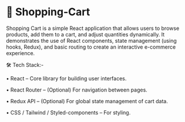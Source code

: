 # 🛒 Shopping-Cart
Shopping Cart is a simple React application that allows users to browse products, add them to a cart, and adjust quantities dynamically. It demonstrates the use of React components, state management (using hooks, Redux), and basic routing to create an interactive e-commerce experience.


🛠 Tech Stack:-

• React – Core library for building user interfaces.

• React Router – (Optional) For navigation between pages.

• Redux API – (Optional) For global state management of cart data.

• CSS / Tailwind / Styled-components – For styling.
